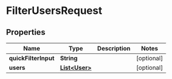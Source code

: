 # FilterUsersRequest

## Properties
Name | Type | Description | Notes
------------ | ------------- | ------------- | -------------
**quickFilterInput** | **String** |  |  [optional]
**users** | [**List&lt;User&gt;**](User.md) |  |  [optional]
